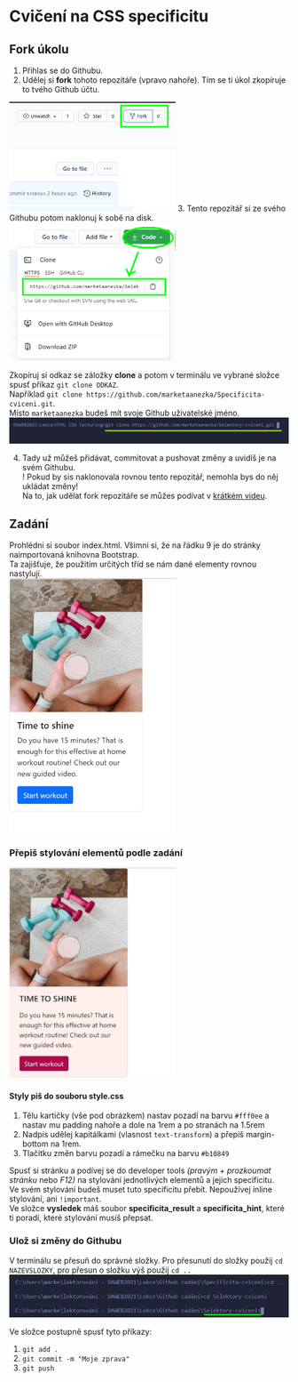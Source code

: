 # Cvičení na CSS specificitu

## Fork úkolu

1. Přihlas se do Githubu.
2. Udělej si **fork** tohoto repozitáře (vpravo nahoře). Tím se ti úkol zkopíruje to tvého Github účtu.  
<img src="git/fork.png" alt="fork" width="300px" />    
3. Tento repozitář si ze svého Githubu potom naklonuj k sobě na disk.
<img src="git/clone.png" alt="clone" width="300px" />    

Zkopíruj si odkaz se záložky **clone** a potom v terminálu ve vybrané složce spusť příkaz `git clone ODKAZ`.   
Například `git clone https://github.com/marketaanezka/Specificita-cviceni.git`.   
Místo `marketaanezka` budeš mít svoje Github uživatelské jméno.   
<img src="git/gitclone.png" alt="gitclone" width="700px" />     

4. Tady už můžeš přidávat, commitovat a pushovat změny a uvidíš je na svém Githubu.   
! Pokud by sis naklonovala rovnou tento repozitář, nemohla bys do něj ukládat změny!    
Na to, jak udělat fork repozitáře se můžes podívat v [krátkém videu](https://youtu.be/K7rE3jRCjD4).    

## Zadání   
Prohlédni si soubor index.html. Všimni si, že na řádku 9 je do stránky naimportovaná knihovna Bootstrap.    
Ta zajišťuje, že použitím určitých tříd se nám dané elementy rovnou nastylují.    
<img src="vysledek/bootstrap.jpg" alt="bootstrap card" width="300px" />    

### Přepiš stylování elementů podle zadání
<img src="vysledek/result.jpg" alt="result card" width="300px" />     

#### Styly piš do souboru style.css
1. Tělu kartičky (vše pod obrázkem) nastav pozadí na barvu `#fff0ee` a nastav mu padding nahoře a dole na 1rem a po stranách na 1.5rem
2. Nadpis udělej kapitálkami (vlasnost `text-transform`) a přepiš margin-bottom na 1rem.
3. Tlačítku změn barvu pozadí a rámečku na barvu `#b10849`

Spusť si stránku a podívej se do developer tools *(pravým + prozkoumat stránku* nebo *F12)* na stylování jednotlivých elementů a jejich specificitu.   
Ve svém stylování budeš muset tuto specificitu přebít. Nepoužívej inline stylování, ani `!important`.    
Ve složce **vysledek** máš soubor **specificita_result** a **specificita_hint**, které ti poradí, které stylování musíš přepsat.

### Ulož si změny do Githubu

V terminálu se přesuň do správné složky. Pro přesunutí do složky použij `cd NAZEVSLOZKY`, pro přesun o složku výš použij `cd ..`    
<img src="git/folder.png" alt="folder" width="700px" />    

Ve složce postupně spusť tyto příkazy:    
1. `git add .`
2. `git commit -m "Moje zprava"`
3. `git push`

